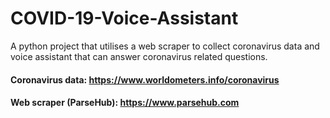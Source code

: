 # COVID-19-Voice-Assistant

A python project that utilises a web scraper to collect coronavirus data and voice assistant that can answer coronavirus related questions.

#### Coronavirus data: https://www.worldometers.info/coronavirus

#### Web scraper (ParseHub): https://www.parsehub.com
